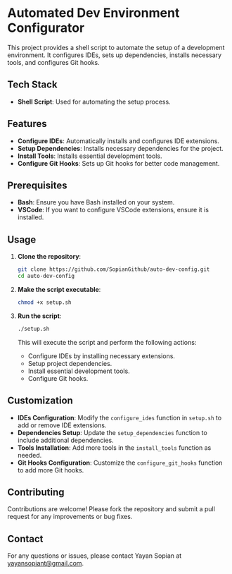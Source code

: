 # Automated Dev Environment Configurator

This project provides a shell script to automate the setup of a development environment. It configures IDEs, sets up dependencies, installs necessary tools, and configures Git hooks.

## Tech Stack

- **Shell Script**: Used for automating the setup process.

## Features

- **Configure IDEs**: Automatically installs and configures IDE extensions.
- **Setup Dependencies**: Installs necessary dependencies for the project.
- **Install Tools**: Installs essential development tools.
- **Configure Git Hooks**: Sets up Git hooks for better code management.

## Prerequisites

- **Bash**: Ensure you have Bash installed on your system.
- **VSCode**: If you want to configure VSCode extensions, ensure it is installed.

## Usage

1. **Clone the repository**:
   ```bash
   git clone https://github.com/SopianGithub/auto-dev-config.git
   cd auto-dev-config
   ```

2. **Make the script executable**:
   ```bash
   chmod +x setup.sh
   ```

3. **Run the script**:
   ```bash
   ./setup.sh
   ```

   This will execute the script and perform the following actions:
   - Configure IDEs by installing necessary extensions.
   - Setup project dependencies.
   - Install essential development tools.
   - Configure Git hooks.

## Customization

- **IDEs Configuration**: Modify the `configure_ides` function in `setup.sh` to add or remove IDE extensions.
- **Dependencies Setup**: Update the `setup_dependencies` function to include additional dependencies.
- **Tools Installation**: Add more tools in the `install_tools` function as needed.
- **Git Hooks Configuration**: Customize the `configure_git_hooks` function to add more Git hooks.

## Contributing

Contributions are welcome! Please fork the repository and submit a pull request for any improvements or bug fixes.

## Contact
For any questions or issues, please contact Yayan Sopian at yayansopiant@gmail.com.
